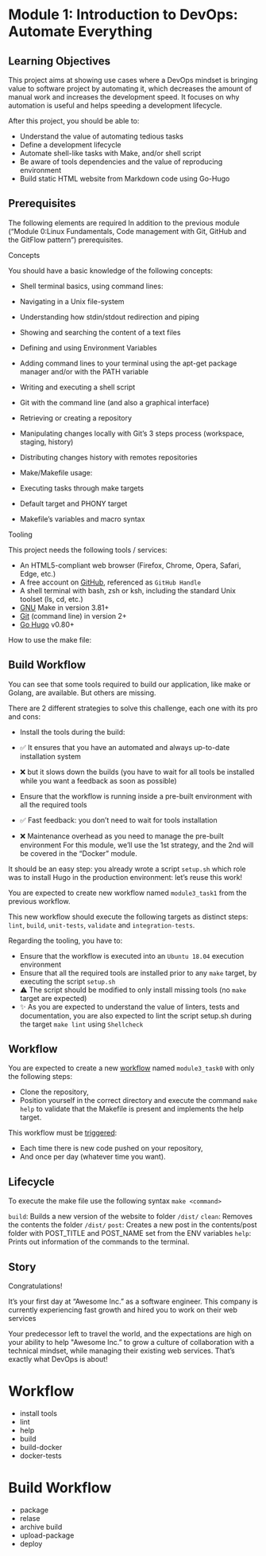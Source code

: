# Module 1: Introduction to DevOps: Automate Everything

## Learning Objectives

This project aims at showing use cases where a DevOps mindset is bringing value
to software project by automating it, which decreases the amount of manual work
and increases the development speed. It focuses on why automation is useful and
 helps speeding a development lifecycle.

After this project, you should be able to:

- Understand the value of automating tedious tasks
- Define a development lifecycle
- Automate shell-like tasks with Make, and/or shell script
- Be aware of tools dependencies and the value of reproducing environment
- Build static HTML website from Markdown code using Go-Hugo

## Prerequisites

The following elements are required In addition to the previous module (“Module
0:Linux Fundamentals, Code management with Git, GitHub and the GitFlow pattern”)
prerequisites.

Concepts

You should have a basic knowledge of the following concepts:

- Shell terminal basics, using command lines:

- Navigating in a Unix file-system
- Understanding how stdin/stdout redirection and piping
- Showing and searching the content of a text files
- Defining and using Environment Variables
- Adding command lines to your terminal using the apt-get package manager and/or
with the PATH variable
- Writing and executing a shell script

- Git with the command line (and also a graphical interface)

- Retrieving or creating a repository
- Manipulating changes locally with Git’s 3 steps process (workspace, staging,
history)
- Distributing changes history with remotes repositories

- Make/Makefile usage:

- Executing tasks through make targets
- Default target and PHONY target
- Makefile’s variables and macro syntax

Tooling

This project needs the following tools / services:

- An HTML5-compliant web browser (Firefox, Chrome, Opera, Safari, Edge, etc.)
- A free account on [GitHub](https://github.com/), referenced as `GitHub Handle`
- A shell terminal with bash, zsh or ksh, including the standard Unix toolset
(ls, cd, etc.)
- [GNU](https://www.gnu.org/software/make/) Make in version 3.81+
- [Git](https://git-scm.com/book/en/v2/Getting-Started-The-Command-Line)
(command line) in version 2+
- [Go Hugo](https://gohugo.io/) v0.80+

How to use the make file:

## Build Workflow

You can see that some tools required to build our application, like make or
Golang, are available. But others are missing.

There are 2 different strategies to solve this challenge, each one with its pro
and cons:

- Install the tools during the build:

- ✅ It ensures that you have an automated and always up-to-date installation
system
- ❌ but it slows down the builds (you have to wait for all tools be installed
while you want a feedback as soon as possible)
- Ensure that the workflow is running inside a pre-built environment with all
the required tools

- ✅ Fast feedback: you don’t need to wait for tools installation
- ❌ Maintenance overhead as you need to manage the pre-built environment
For this module, we’ll use the 1st strategy, and the 2nd will be covered in the
“Docker” module.

It should be an easy step: you already wrote a script `setup.sh` which role was
to install Hugo in the production environment: let’s reuse this work!

You are expected to create new workflow named `module3_task1` from the previous
workflow.

This new workflow should execute the following targets as distinct steps:
`lint`, `build`, `unit-tests`, `validate` and `integration-tests`.

Regarding the tooling, you have to:

- Ensure that the workflow is executed into an `Ubuntu 18.04` execution
environment
- Ensure that all the required tools are installed prior to any `make` target,
by executing the script `setup.sh`
- ⚠️ The script should be modified to only install missing tools (no `make`
target are expected)
- ✨ As you are expected to understand the value of linters, tests and
documentation, you are also expected to lint the script setup.sh during
the target `make lint` using `Shellcheck`

## Workflow

You are expected to create a new [workflow](https://docs.github.com/en/actions)
named `module3_task0` with only the following steps:

- Clone the repository,
- Position yourself in the correct directory and execute the command `make help`
to validate that the Makefile is present and implements the help target.

This workflow must be [triggered](https://docs.github.com/en/actions/using-workflows/events-that-trigger-workflows):

- Each time there is new code pushed on your repository,
- And once per day (whatever time you want).

## Lifecycle

To execute the make file use the following syntax `make <command>`

`build`:
 Builds a new version of the website to folder `/dist/`
`clean`:
Removes the contents the folder `/dist/`
`post`:
Creates a new post in the contents/post folder with POST_TITLE and POST_NAME
set from the ENV variables
`help`:
Prints out information of the commands to the terminal.

## Story

Congratulations!

It’s your first day at “Awesome Inc.” as a software engineer. This company is
currently experiencing fast growth and hired you to work on their web services

Your predecessor left to travel the world, and the expectations are high on your
ability to help "Awesome Inc.” to grow a culture of collaboration with a
technical mindset, while managing their existing web services. That’s exactly
what DevOps is about!

# Workflow

- install tools
- lint
- help
- build
- build-docker
- docker-tests

# Build Workflow

- package
- relase
- archive build
- upload-package
- deploy
